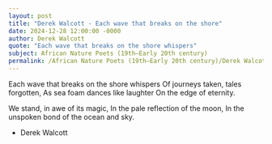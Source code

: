```yaml
---
layout: post
title: "Derek Walcott - Each wave that breaks on the shore"
date: 2024-12-28 12:00:00 -0000
author: Derek Walcott
quote: "Each wave that breaks on the shore whispers"
subject: African Nature Poets (19th–Early 20th century)
permalink: /African Nature Poets (19th–Early 20th century)/Derek Walcott/Derek Walcott - Each wave that breaks on the shore
---
```


Each wave that breaks on the shore whispers
Of journeys taken, tales forgotten,
As sea foam dances like laughter
On the edge of eternity.
 
 We stand, in awe of its magic,
In the pale reflection of the moon,
In the unspoken bond of the ocean and sky.


- Derek Walcott
